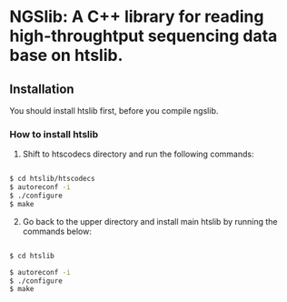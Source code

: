 # NGSlib: A C++ library for reading high-throughtput sequencing data base on htslib.

## Installation

You should install htslib first, before you compile ngslib.


### How to install htslib


1. Shift to htscodecs directory and run the following commands: 

```bash

$ cd htslib/htscodecs
$ autoreconf -i
$ ./configure
$ make

```



2. Go back to the upper directory and install main htslib by running the commands below:

```bash

$ cd htslib

$ autoreconf -i
$ ./configure
$ make

```




